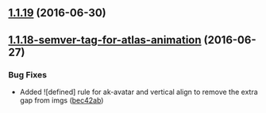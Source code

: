 <a name="1.1.19"></a>
## [1.1.19](https://aui-team-bot/https://bitbucket.org/atlassian/atlaskit-spike/compare/1.1.18-semver-tag-for-atlas-animation...v1.1.19) (2016-06-30)



<a name="1.1.18-semver-tag-for-atlas-animation"></a>
## [1.1.18-semver-tag-for-atlas-animation](https://aui-team-bot/https://bitbucket.org/atlassian/atlaskit-spike/compare/bec42ab...1.1.18-semver-tag-for-atlas-animation) (2016-06-27)


### Bug Fixes

* Added ![defined] rule for ak-avatar and vertical align to remove the extra gap from imgs ([bec42ab](https://aui-team-bot/https://bitbucket.org/atlassian/atlaskit-spike/commits/bec42ab))



